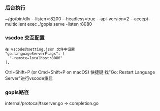 ### 后台执行
~/go/bin/dlv --listen=:8200 --headless=true --api-version=2 --accept-multiclient exec  ./gopls serve -listen :8080

### vscdoe 交互配置
```
在 vscode的setting.json 文件中设置
"go.languageServerFlags": [
  "-remote=localhost:8080"
],
```
 Ctrl+Shift+P (or Cmd+Shift+P on macOS) 快捷键 找"Go: Restart Language Server"进行vscode重启    

 ### gopls路径
 internal/protocal/tsserver.go -> completion.go
 


